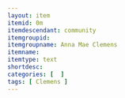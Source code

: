 ```yaml
---
layout: item
itemid: 0m
itemdescendant: community
itemgroupid: 
itemgroupname: Anna Mae Clemens 
itemname: 
itemtype: text
shortdesc: 
categories: [  ]
tags: [ Clemens ]
---
```









